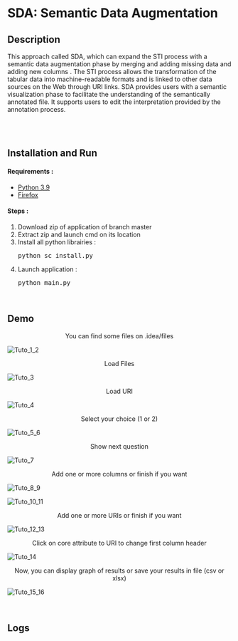 <h1>SDA: Semantic Data Augmentation </h1>

<h2>Description </h2>

This approach called SDA, which can expand the STI process with a semantic data augmentation phase by merging and adding missing data and adding new columns .
The STI process allows the transformation of the tabular data into machine-readable formats and is linked to other data sources on the
Web through URI links.
SDA provides users with a semantic visualization phase to facilitate the understanding of the semantically annotated file. It supports users to edit the interpretation provided by the annotation process.
<br>
<br>

<br>
<h2>Installation and Run</h2>

<h4> Requirements : </h4>
<ul>
    <li> <a href="https://www.python.org/">Python 3.9</a></li>
    <li> <a href="https://www.mozilla.org/firefox/download/">Firefox </a></li>
</ul>

<h4> Steps : </h4>
<ol>
    <li> Download zip of application of branch master </li>
    <li> Extract zip and launch cmd on its location </li>
    <li> Install all python librairies : </li>
    <pre>python sc_install.py </pre>
    <li> Launch application : </li>
    <pre>python main.py</pre>
</ol>

<br>
<h2>Demo</h2>

<p align="center"> You can find some files on .idea/files </p>


![Tuto_1_2](readme_img/TabIntegration_tuto_1_2.png "semantic bot schema view")

<p align="center"> Load Files </p>


![Tuto_3](readme_img/TabIntegration_tuto_3.png "semantic bot schema view")

<p align="center"> Load URI </p>

</p>

![Tuto_4](readme_img/TabIntegration_tuto_4.png "semantic bot schema view")

<p align="center"> Select your choice (1 or 2) </p>

![Tuto_5_6](readme_img/TabIntegration_tuto_5_6.png "semantic bot schema view")

<p align="center"> Show next question </p>

![Tuto_7](readme_img/TabIntegration_tuto_7.png "semantic bot schema view")

<p align="center"> Add one or more columns or finish if you want </p>

![Tuto_8_9](readme_img/TabIntegration_tuto_8_9.png "semantic bot schema view")

![Tuto_10_11](readme_img/TabIntegration_tuto_10_11.png "semantic bot schema view")

<p align="center"> Add one or more URIs or finish if you want </p>

![Tuto_12_13](readme_img/TabIntegration_tuto_12_13.png "semantic bot schema view")

<p align="center"> Click on core attribute to URI to change first column header </p>

![Tuto_14](readme_img/TabIntegration_tuto_14.png "semantic bot schema view")

<p align="center"> Now, you can display graph of results or save your results in file (csv or xlsx) </p>

![Tuto_15_16](readme_img/TabIntegration_tuto_15_16.png "semantic bot schema view")



<br>
<h2>Logs</h2>
